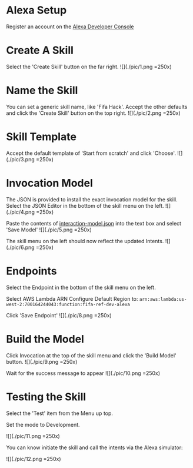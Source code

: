 # Alexa Setup

Register an account on the [Alexa Developer Console](https://developer.amazon.com/alexa/console)

# Create A Skill

Select the 'Create Skill' button on the far right.
![](./pic/1.png =250x)

# Name the Skill

You can set a generic skill name, like 'Fifa Hack'. Accept the other defaults and click the 'Create Skill' button on the top right.
![](./pic/2.png =250x)

# Skill Template

Accept the default template of 'Start from scratch' and click 'Choose'.
![](./pic/3.png =250x)

# Invocation Model

The JSON is provided to install the exact invocation model for the skill. Select the JSON Editor in the bottom of the skill menu on the left.
![](./pic/4.png =250x)

Paste the contents of [interaction-model.json](../interaction-model.json) into the text box and select 'Save Model'
![](./pic/5.png =250x)

The skill menu on the left should now reflect the updated Intents.
![](./pic/6.png =250x)

# Endpoints

Select the Endpoint in the bottom of the skill menu on the left.

Select AWS Lambda ARN
Configure Default Region to: `arn:aws:lambda:us-west-2:700164244043:function:fifa-ref-dev-alexa`

Click 'Save Endpoint'
![](./pic/8.png =250x)

# Build the Model

Click Invocation at the top of the skill menu and click the 'Build Model' button.
![](./pic/9.png =250x)

Wait for the success message to appear
![](./pic/10.png =250x)

# Testing the Skill

Select the 'Test' item from the Menu up top.

Set the mode to Development.

![](./pic/11.png =250x)

You can know initiate the skill and call the intents via the Alexa simulator:

![](./pic/12.png =250x)